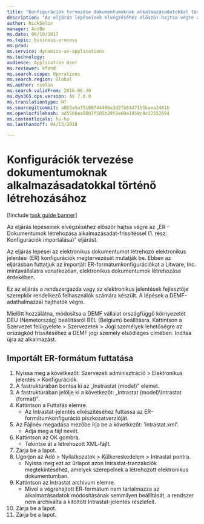```yaml
--- 
title: "Konfigurációk tervezése dokumentumoknak alkalmazásadatokkal történő létrehozásához"
description: "Az eljárás lépéseinek elvégzéséhez először hajtsa végre az „ER – Dokumentumok létrehozása alkalmazásadat-frissítéssel (1. rész: Konfigurációk importálása)” eljárást."
author: NickSelin
manager: AnnBe
ms.date: 06/19/2017
ms.topic: business-process
ms.prod: 
ms.service: dynamics-ax-applications
ms.technology: 
audience: Application User
ms.reviewer: kfend
ms.search.scope: Operations
ms.search.region: Global
ms.author: nselin
ms.search.validFrom: 2016-06-30
ms.dyn365.ops.version: AX 7.0.0
ms.translationtype: HT
ms.sourcegitcommit: a8b5a5af5108744406a3d2fb84d7151baea2481b
ms.openlocfilehash: ad5508ea5807f505b29f2e60a1459c9c22552694
ms.contentlocale: hu-hu
ms.lasthandoff: 04/13/2018

---
```

# <a name="design-configurations-to-generate-documents-with-application-data"></a>Konfigurációk tervezése dokumentumoknak alkalmazásadatokkal történő létrehozásához

[!include [task guide banner](../../includes/task-guide-banner.md)]

Az eljárás lépéseinek elvégzéséhez először hajtsa végre az „ER – Dokumentumok létrehozása alkalmazásadat-frissítéssel (1. rész: Konfigurációk importálása)” eljárást.



Az eljárás lépései az elektronikus dokumentumot létrehozó elektronikus jelentési (ER) konfigurációk megtervezését mutatják be. Ebben az eljárásban futtatjuk az importált ER-formátumkonfigurációkat a Litware, Inc. mintavállalatra vonatkozóan, elektronikus dokumentumok létrehozása érdekében.



Ez az eljárás a rendszergazda vagy az elektronikus jelentések fejlesztője szerepkör rendelkező felhasználók számára készült. A lépések a DEMF-adathalmazzal hajthatók végre. 



Mielőtt hozzálátna, módosítsa a DEMF vállalat országfüggő környezetét DEU (Németország) beállításról BEL (Belgium) beállításra. Kattintson a Szervezet felügyelete > Szervezetek > Jogi személyek lehetőségre az országkód frissítéséhez a DEMF jogi személy elsődleges címében. Indítsa újra az alkalmazást.


## <a name="run-imported-er-format"></a>Importált ER-formátum futtatása
1. Nyissa meg a következőt: Szervezeti adminisztráció > Elektronikus jelentés > Konfigurációk.
2. A fastruktúrában bontsa ki az „Instrastat (model)” elemet.
3. A fastruktúrában jelölje ki a következőt: „Intrastat (model)\Intrastat (format)”.
4. Kattintson a Futtatás elemre.
    * Az Intrastat-jelentés elkészítéséhez futtassa az ER-formátumkonfiguráció piszkozatverzióját.  
5. Az Fájlnév megadása mezőbe írja be a következőt: 'intrastat.xml'.
    * Adja meg a fájl nevét.  
6. Kattintson az OK gombra.
    * Tekintse át a létrehozott XML-fájlt.  
7. Zárja be a lapot.
8. Ugorjon az Adó > Nyilatkozatok > Külkereskedelem > Intrastat pontra.
    * Nyissa meg ezt az űrlapot azon Intrastat-tranzakciók megtekintéséhez, amelyek szerepelnek a létrehozott elektronikus dokumentumban.  
9. Kattintson az Intrastat archívum elemre.
    * Mivel a végrehajtott ER-formátum nem tartalmazza az alkalmazásadatok módosításának semmilyen beállítását, a rendszer nem archiválta a kitöltött Intrastat-jelentés részleteit.  
10. Zárja be a lapot.
11. Zárja be a lapot.


